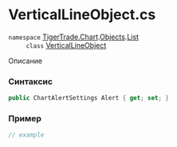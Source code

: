 
# VerticalLineObject.cs
`namespace` [TigerTrade.Chart](../../../../../TigerTrade.Chart.md).[Objects](../../../../../TigerTrade.Chart/Objects.md).[List](../../../../../TigerTrade.Chart/Objects/List.md)  
&nbsp;&nbsp;&nbsp;&nbsp;&nbsp;&nbsp;&nbsp;&nbsp;&nbsp;`class` [VerticalLineObject](../../VerticalLineObject.cs.md)

Описание

### Синтаксис
```csharp
public ChartAlertSettings Alert { get; set; }
```
### Пример  
```csharp
// example
```
